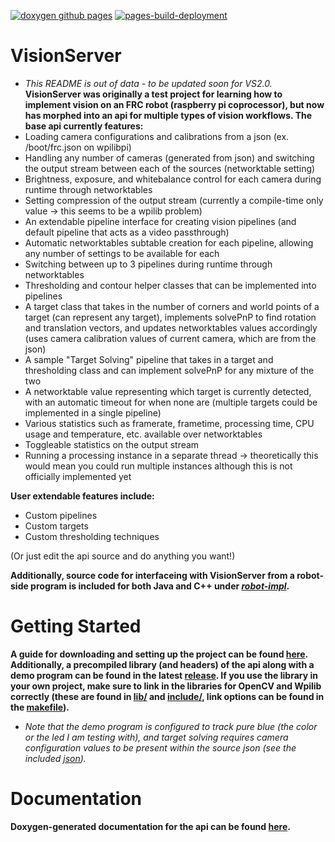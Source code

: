 [![doxygen github pages](https://github.com/FRC3407/VisionServer/actions/workflows/doxygen-pages.yml/badge.svg?branch=main)](https://github.com/FRC3407/VisionServer/actions/workflows/doxygen-pages.yml) [![pages-build-deployment](https://github.com/FRC3407/VisionServer/actions/workflows/pages/pages-build-deployment/badge.svg)](https://github.com/FRC3407/VisionServer/actions/workflows/pages/pages-build-deployment)
# VisionServer
  - *This README is out of data - to be updated soon for VS2.0.*
__VisionServer was originally a test project for learning how to implement vision on an FRC robot (raspberry pi coprocessor), but now has morphed into an api for multiple types of vision workflows. The base api currently features:__
  - Loading camera configurations and calibrations from a json (ex. /boot/frc.json on wpilibpi)
  - Handling any number of cameras (generated from json) and switching the output stream between each of the sources (networktable setting)
  - Brightness, exposure, and whitebalance control for each camera during runtime through networktables
  - Setting compression of the output stream (currently a compile-time only value -> this seems to be a wpilib problem)
  - An extendable pipeline interface for creating vision pipelines (and default pipeline that acts as a video passthrough)
  - Automatic networktables subtable creation for each pipeline, allowing any number of settings to be available for each
  - Switching between up to 3 pipelines during runtime through networktables
  - Thresholding and contour helper classes that can be implemented into pipelines
  - A target class that takes in the number of corners and world points of a target (can represent any target), implements solvePnP to find rotation and translation vectors, and updates networktables values accordingly (uses camera calibration values of current camera, which are from the json)
  - A sample "Target Solving" pipeline that takes in a target and thresholding class and can implement solvePnP for any mixture of the two
  - A networktable value representing which target is currently detected, with an automatic timeout for when none are (multiple targets could be implemented in a single pipeline)
  - Various statistics such as framerate, frametime, processing time, CPU usage and temperature, etc. available over networktables
  - Toggleable statistics on the output stream
  - Running a processing instance in a separate thread -> theoretically this would mean you could run multiple instances although this is not officially implemented yet

__User extendable features include:__
  - Custom pipelines
  - Custom targets
  - Custom thresholding techniques

  (Or just edit the api source and do anything you want!)
  
__Additionally, source code for interfaceing with VisionServer from a robot-side program is included for both Java and C++ under [_robot-impl_](robot-impl).__

# Getting Started
__A guide for downloading and setting up the project can be found [here](SETUP.md). Additionally, a precompiled library (and headers) of the api along with a demo program can be found in the latest [release](https://github.com/FRC3407/VisionServer/releases). If you use the library in your own project, make sure to link in the libraries for OpenCV and Wpilib correctly (these are found in [lib/](../lib/) and [include/](../include/), link options can be found in the [makefile](../makefile)).__
  - *Note that the demo program is configured to track pure blue (the color or the led I am testing with), and target solving requires camera configuration values to be present within the source json (see the included [json](../frc.json)).*

# Documentation
__Doxygen-generated documentation for the api can be found [here](https://frc3407.github.io/VisionServer/doxygen/html/).__
